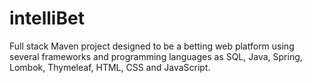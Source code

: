 # intelliBet
Full stack Maven project designed to be a betting web platform using several frameworks and programming languages as SQL, Java, Spring, Lombok, Thymeleaf, HTML, CSS and JavaScript.

